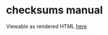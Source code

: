 # checksums manual
Viewable as rendered HTML [here](https://cdn.rawgit.com/nabijaczleweli/checksums/man/checksums.1.html)
